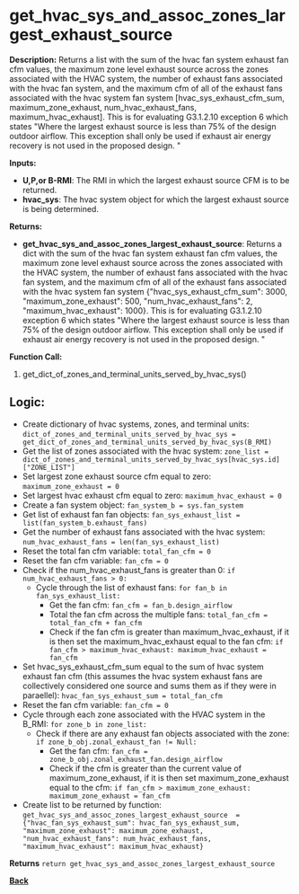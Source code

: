 # get_hvac_sys_and_assoc_zones_largest_exhaust_source  

**Description:** Returns a list with the sum of the hvac fan system exhaust fan cfm values, the maximum zone level exhaust source across the zones associated with the HVAC system, the number of exhaust fans associated with the hvac fan system, and the maximum cfm of all of the exhaust fans associated with the hvac system fan system [hvac_sys_exhaust_cfm_sum, maximum_zone_exhaust, num_hvac_exhaust_fans, maximum_hvac_exhaust]. This is for evaluating G3.1.2.10 exception 6 which states "Where the largest exhaust source is less than 75% of the design outdoor airflow. This exception shall only be used if exhaust air energy recovery is not used in the proposed design. "

**Inputs:**  
- **U,P,or B-RMI**: The RMI in which the largest exhaust source CFM is to be returned.  
- **hvac_sys**: The hvac system object for which the largest exhaust source is being determined.

**Returns:**  
- **get_hvac_sys_and_assoc_zones_largest_exhaust_source**: Returns a dict with the sum of the hvac fan system exhaust fan cfm values, the maximum zone level exhaust source across the zones associated with the HVAC system, the number of exhaust fans associated with the hvac fan system, and the maximum cfm of all of the exhaust fans associated with the hvac system fan system {"hvac_sys_exhaust_cfm_sum": 3000, "maximum_zone_exhaust": 500, "num_hvac_exhaust_fans": 2, "maximum_hvac_exhaust": 1000}. This is for evaluating G3.1.2.10 exception 6 which states "Where the largest exhaust source is less than 75% of the design outdoor airflow. This exception shall only be used if exhaust air energy recovery is not used in the proposed design. "  
 
**Function Call:**   
1. get_dict_of_zones_and_terminal_units_served_by_hvac_sys()   


## Logic:  
- Create dictionary of hvac systems, zones, and terminal units: `dict_of_zones_and_terminal_units_served_by_hvac_sys = get_dict_of_zones_and_terminal_units_served_by_hvac_sys(B_RMI)`  
- Get the list of zones associated with the hvac system: `zone_list = dict_of_zones_and_terminal_units_served_by_hvac_sys[hvac_sys.id]["ZONE_LIST"]`  
- Set largest zone exhaust source cfm equal to zero: `maximum_zone_exhaust = 0`  
- Set largest hvac exhaust cfm equal to zero: `maximum_hvac_exhaust = 0`  
- Create a fan system object: `fan_system_b = sys.fan_system`   
- Get list of exhaust fan fan objects: `fan_sys_exhaust_list = list(fan_system_b.exhaust_fans)`  
- Get the number of exhaust fans associated with the hvac system: `num_hvac_exhaust_fans = len(fan_sys_exhaust_list)`  
- Reset the total fan cfm variable: `total_fan_cfm = 0` 
- Reset the fan cfm variable: `fan_cfm = 0` 
- Check if the num_hvac_exhaust_fans is greater than 0: `if num_hvac_exhaust_fans > 0:`  
    - Cycle through the list of exhaust fans: `for fan_b in fan_sys_exhaust_list:`  
        - Get the fan cfm: `fan_cfm = fan_b.design_airflow`  
        - Total the fan cfm across the multiple fans: `total_fan_cfm = total_fan_cfm + fan_cfm`  
        - Check if the fan cfm is greater than maximum_hvac_exhaust, if it is then set the maximum_hvac_exhaust equal to the fan cfm: `if fan_cfm > maximum_hvac_exhaust: maximum_hvac_exhaust = fan_cfm`  
- Set hvac_sys_exhaust_cfm_sum equal to the sum of hvac system exhaust fan cfm (this assumes the hvac system exhaust fans are collectively considered one source and sums them as if they were in paraellel): `hvac_fan_sys_exhaust_sum = total_fan_cfm`  
- Reset the fan cfm variable: `fan_cfm = 0` 
- Cycle through each zone associated with the HVAC system in the B_RMI: `for zone_b in zone_list:`  
    - Check if there are any exhaust fan objects associated with the zone: `if zone_b_obj.zonal_exhaust_fan != Null:`  
        - Get the fan cfm: `fan_cfm = zone_b_obj.zonal_exhaust_fan.design_airflow`    
        - Check if the cfm is greater than the current value of maximum_zone_exhaust, if it is then set maximum_zone_exhaust equal to the cfm: `if fan_cfm > maximum_zone_exhaust: maximum_zone_exhaust = fan_cfm`  
- Create list to be returned by function: `get_hvac_sys_and_assoc_zones_largest_exhaust_source  = {"hvac_fan_sys_exhaust_sum": hvac_fan_sys_exhaust_sum, "maximum_zone_exhaust": maximum_zone_exhaust, "num_hvac_exhaust_fans": num_hvac_exhaust_fans, "maximum_hvac_exhaust": maximum_hvac_exhaust}`  

**Returns** `return get_hvac_sys_and_assoc_zones_largest_exhaust_source`  

**[Back](../_toc.md)**